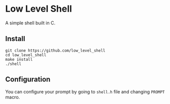 # Low Level Shell
A simple shell built in C.
## Install

```
git clone https://github.com/low_level_shell
cd low_level_shell
make install
./shell

```

## Configuration
You can configure your prompt by going to `shell.h` file and changing `PROMPT` macro.
